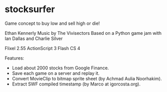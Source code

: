 stocksurfer
===========

Game concept to buy low and sell high or die!  

Ethan Kennerly
Music by The Vivisectors
Based on a Python game jam with Ian Dallas and Charlie Silver

Flixel 2.55
ActionScript 3
Flash CS 4

Features:

 * Load about 2000 stocks from Google Finance.
 * Save each game on a server and replay it.
 * Convert MovieClip to bitmap sprite sheet (by Achmad Aulia Noorhakim).
 * Extract SWF compiled timestamp (by Marco at igorcosta.org).
